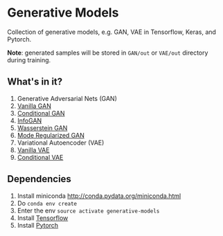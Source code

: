 # Generative Models
Collection of generative models, e.g. GAN, VAE in Tensorflow, Keras, and Pytorch.

**Note**: generated samples will be stored in `GAN/out` or `VAE/out` directory during training.

## What's in it?

1. Generative Adversarial Nets (GAN)
  1. [Vanilla GAN](https://arxiv.org/abs/1406.2661)
  2. [Conditional GAN](https://arxiv.org/abs/1411.1784)
  3. [InfoGAN](https://arxiv.org/abs/1606.03657)
  4. [Wasserstein GAN](https://arxiv.org/abs/1701.07875)
  5. [Mode Regularized GAN](https://arxiv.org/abs/1612.02136)
2. Variational Autoencoder (VAE)
  1. [Vanilla VAE](https://arxiv.org/abs/1312.6114)
  2. [Conditional VAE](https://arxiv.org/abs/1406.5298)

## Dependencies

1. Install miniconda <http://conda.pydata.org/miniconda.html>
2. Do `conda env create`
3. Enter the env `source activate generative-models`
4. Install [Tensorflow](https://www.tensorflow.org/get_started/os_setup)
5. Install [Pytorch](https://github.com/pytorch/pytorch#installation)
